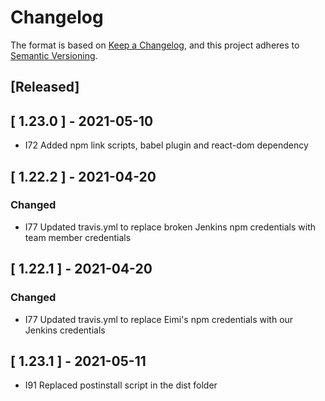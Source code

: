 # Changelog

The format is based on [Keep a Changelog](https://keepachangelog.com/en/1.0.0/),
and this project adheres to [Semantic Versioning](https://semver.org/spec/v2.0.0.html).

## [Released]

## [ 1.23.0 ] - 2021-05-10
- I72 Added npm link scripts, babel plugin and react-dom dependency

## [ 1.22.2 ] - 2021-04-20
### Changed
- I77 Updated travis.yml to replace broken Jenkins npm credentials with team member credentials

## [ 1.22.1 ] - 2021-04-20
### Changed
- I77 Updated travis.yml to replace Eimi's npm credentials with our Jenkins credentials

## [ 1.23.1 ] - 2021-05-11
- I91 Replaced postinstall script in the dist folder